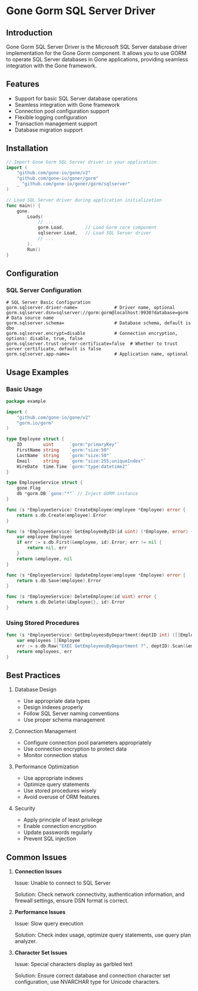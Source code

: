 # Gone Gorm SQL Server Driver

## Introduction

Gone Gorm SQL Server Driver is the Microsoft SQL Server database driver implementation for the Gone Gorm component. It allows you to use GORM to operate SQL Server databases in Gone applications, providing seamless integration with the Gone framework.

## Features

- Support for basic SQL Server database operations
- Seamless integration with Gone framework
- Connection pool configuration support
- Flexible logging configuration
- Transaction management support
- Database migration support

## Installation

```go
// Import Gone Gorm SQL Server driver in your application
import (
    "github.com/gone-io/gone/v2"
    "github.com/gone-io/goner/gorm"
    _ "github.com/gone-io/goner/gorm/sqlserver"
)

// Load SQL Server driver during application initialization
func main() {
    gone.
        Loads(
            // ...
            gorm.Load,        // Load Gorm core component
            sqlserver.Load,   // Load SQL Server driver
            // ...
        ).
        Run()
}
```

## Configuration

### SQL Server Configuration

```properties
# SQL Server Basic Configuration
gorm.sqlserver.driver-name=              # Driver name, optional
gorm.sqlserver.dsn=sqlserver://gorm:gorm@localhost:9930?database=gorm  # Data source name
gorm.sqlserver.schema=                   # Database schema, default is dbo
gorm.sqlserver.encrypt=disable           # Connection encryption, options: disable, true, false
gorm.sqlserver.trust-server-certificate=false  # Whether to trust server certificate, default is false
gorm.sqlserver.app-name=                 # Application name, optional
```

## Usage Examples

### Basic Usage

```go
package example

import (
    "github.com/gone-io/gone/v2"
    "gorm.io/gorm"
)

type Employee struct {
    ID        uint      `gorm:"primaryKey"`
    FirstName string    `gorm:"size:50"`
    LastName  string    `gorm:"size:50"`
    Email     string    `gorm:"size:255;uniqueIndex"`
    HireDate  time.Time `gorm:"type:datetime2"`
}

type EmployeeService struct {
    gone.Flag
    db *gorm.DB `gone:"*"` // Inject GORM instance
}

func (s *EmployeeService) CreateEmployee(employee *Employee) error {
    return s.db.Create(employee).Error
}

func (s *EmployeeService) GetEmployeeByID(id uint) (*Employee, error) {
    var employee Employee
    if err := s.db.First(&employee, id).Error; err != nil {
        return nil, err
    }
    return &employee, nil
}

func (s *EmployeeService) UpdateEmployee(employee *Employee) error {
    return s.db.Save(employee).Error
}

func (s *EmployeeService) DeleteEmployee(id uint) error {
    return s.db.Delete(&Employee{}, id).Error
}
```

### Using Stored Procedures

```go
func (s *EmployeeService) GetEmployeesByDepartment(deptID int) ([]Employee, error) {
    var employees []Employee
    err := s.db.Raw("EXEC GetEmployeesByDepartment ?", deptID).Scan(&employees).Error
    return employees, err
}
```

## Best Practices

1. Database Design
   - Use appropriate data types
   - Design indexes properly
   - Follow SQL Server naming conventions
   - Use proper schema management

2. Connection Management
   - Configure connection pool parameters appropriately
   - Use connection encryption to protect data
   - Monitor connection status

3. Performance Optimization
   - Use appropriate indexes
   - Optimize query statements
   - Use stored procedures wisely
   - Avoid overuse of ORM features

4. Security
   - Apply principle of least privilege
   - Enable connection encryption
   - Update passwords regularly
   - Prevent SQL injection

## Common Issues

1. **Connection Issues**
   
   Issue: Unable to connect to SQL Server
   
   Solution: Check network connectivity, authentication information, and firewall settings, ensure DSN format is correct.

2. **Performance Issues**
   
   Issue: Slow query execution
   
   Solution: Check index usage, optimize query statements, use query plan analyzer.

3. **Character Set Issues**
   
   Issue: Special characters display as garbled text
   
   Solution: Ensure correct database and connection character set configuration, use NVARCHAR type for Unicode characters.